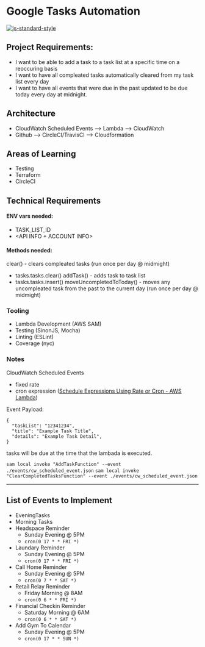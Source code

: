 # Google Tasks Automation

[![js-standard-style](https://cdn.rawgit.com/standard/standard/master/badge.svg)](http://standardjs.com)

## Project Requirements:

- I want to be able to add a task to a task list at a specific time on a reoccuring basis
- I want to have all compleated tasks automatically cleared from my task list every day
- I want to have all events that were due in the past updated to be due today every day at midnight.

## Architecture

- CloudWatch Scheduled Events --> Lambda --> CloudWatch
- Github --> CircleCI/TravisCI --> Cloudformation

## Areas of Learning
- Testing
- Terraform
- CircleCI

## Technical Requirements

#### ENV vars needed:
- TASK_LIST_ID
- <API INFO + ACCOUNT INFO>

#### Methods needed:
clear() - clears compleated tasks (run once per day @ midmight)
  - tasks.tasks.clear()
addTask() - adds task to task list
  - tasks.tasks.insert()
moveUncompletedToToday() - moves any uncompleated task from the past to the current day (run once per day @ midmight)

### Tooling

- Lambda Development (AWS SAM)
- Testing (SinonJS, Mocha)
- Linting (ESLint)
- Coverage (nyc)

### Notes

CloudWatch Scheduled Events
- fixed rate
- cron expression ([Schedule Expressions Using Rate or Cron - AWS Lambda](https://docs.aws.amazon.com/lambda/latest/dg/tutorial-scheduled-events-schedule-expressions.html))


Event Payload:

```
{
  "taskList": "12341234",
  "title": "Example Task Title",
  "details": "Example Task Detail",
}
```

tasks will be due at the time that the lambada is executed.

`sam local invoke "AddTaskFunction" --event ./events/cw_scheduled_event.json`
`sam local invoke "ClearCompletedTasksFunction" --event ./events/cw_scheduled_event.json`

---

## List of Events to Implement

- EveningTasks
- Morning Tasks
- Headspace Reminder
  - Sunday Evening @ 5PM
  - `cron(0 17 * * FRI *)`
- Laundary Reminder
  - Sunday Evening @ 5PM
  - `cron(0 17 * * FRI *)`
- Call Home Reminder
  - Sunday Evening @ 5PM
  - `cron(0 7 * * SAT *)`
- Retail Relay Reminder
  - Friday Morning @ 8AM
  - `cron(0 6 * * FRI *)`
- Financial Checkin Reminder
  - Saturday Morning @ 6AM
  - `cron(0 6 * * SAT *)`
- Add Gym To Calendar
  - Sunday Evening @ 5PM
  - `cron(0 17 * * SUN *)` 